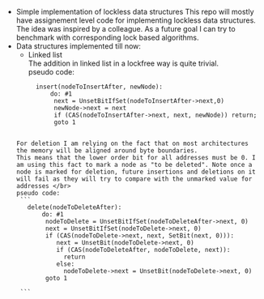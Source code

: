   - Simple implementation of lockless data structures
This repo will mostly have assignement level code for implementing  lockless data structures. The idea was inspired by a colleague. As a future goal I can try to
benchmark with corresponding lock based algorithms.
 - Data structures implemented till now:
      - Linked list </br>
        The addition in linked list in a lockfree way is quite trivial. </br>
        pseudo code:
        ```
          insert(nodeToInsertAfter, newNode):
              do: #1
               next = UnsetBitIfSet(nodeToInsertAfter->next,0)
               newNode->next = next
               if (CAS(nodeToInsertAfter->next, next, newNode)) return;
               goto 1
            
        ```
       For deletion I am relying on the fact that on most architectures the memory will be aligned around byte boundaries.
       This means that the lower order bit for all addresses must be 0. I am using this fact to mark a node as "to be deleted". Note once a node is marked for deletion, future insertions and deletions on it will fail as they will try to compare with the unmarked value for addresses </br>
       pseudo code:
        ```
          delete(nodeToDeleteAfter):
              do: #1
               nodeToDelete = UnsetBitIfSet(nodeToDeleteAfter->next, 0)
               next = UnsetBitIfSet(nodeToDelete->next, 0)
               if (CAS(nodeToDelete->next, next, SetBit(next, 0))):
                  next = UnsetBit(nodeToDelete->next, 0)
                  if (CAS(nodeToDeleteAfter, nodeToDelete, next)):
                    return
                  else:
                    nodeToDelete->next = UnsetBit(nodeToDelete->next, 0)
               goto 1
            
        ```
